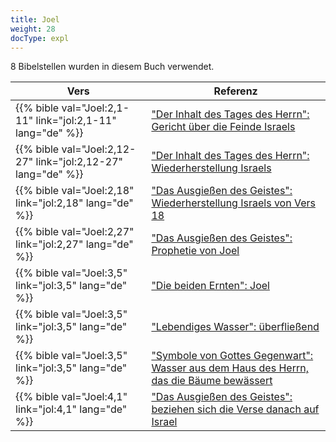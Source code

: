 ```yaml
---
title: Joel
weight: 28
docType: expl
---
```


8 Bibelstellen wurden in diesem Buch verwendet.

| Vers | Referenz |
|-------|-----------|
| {{% bible val="Joel:2,1-11" link="jol:2,1-11" lang="de" %}} | ["Der Inhalt des Tages des Herrn": Gericht über die Feinde Israels](/expl/background/israel/the-day-of-the-lord#af7c) |
| {{% bible val="Joel:2,12-27" link="jol:2,12-27" lang="de" %}} | ["Der Inhalt des Tages des Herrn": Wiederherstellung Israels](/expl/background/israel/the-day-of-the-lord#af7c) |
| {{% bible val="Joel:2,18" link="jol:2,18" lang="de" %}} | ["Das Ausgießen des Geistes": Wiederherstellung Israels von Vers 18](/expl/background/israel/the-church-is-part-of-israel#e989) |
| {{% bible val="Joel:2,27" link="jol:2,27" lang="de" %}} | ["Das Ausgießen des Geistes": Prophetie von Joel](/expl/background/israel/the-church-is-part-of-israel#e989) |
| {{% bible val="Joel:3,5" link="jol:3,5" lang="de" %}} | ["Die beiden Ernten": Joel](/expl/content/harvest/gods-army-and-the-seven-angels#45b1) |
| {{% bible val="Joel:3,5" link="jol:3,5" lang="de" %}} | ["Lebendiges Wasser": überfließend](/expl/content/paradise/the-new-jerusalem#8a3f) |
| {{% bible val="Joel:3,5" link="jol:3,5" lang="de" %}} | ["Symbole von Gottes Gegenwart": Wasser aus dem Haus des Herrn, das die Bäume bewässert](/expl/content/paradise/the-new-jerusalem#126e) |
| {{% bible val="Joel:4,1" link="jol:4,1" lang="de" %}} | ["Das Ausgießen des Geistes": beziehen sich die Verse danach auf Israel](/expl/background/israel/the-church-is-part-of-israel#e989) |

